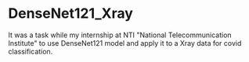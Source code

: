 # DenseNet121_Xray
It was a task while my internship at NTI "National Telecommunication Institute" to use DenseNet121 model and apply it to a Xray data for covid classification.
